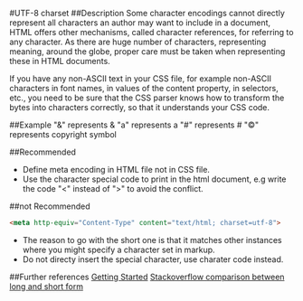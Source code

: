 #UTF-8 charset
##Description
Some character encodings cannot directly represent all characters an author may want to include in a document, HTML offers other mechanisms, called character references, for referring to any character. As there are huge number of characters, representing meaning, around the globe, proper care must be taken when representing these in HTML documents.

If you have any non-ASCII text in your CSS file, for example non-ASCII characters in font names, in values of the content property, in selectors, etc., you need to be sure that the CSS parser knows how to transform the bytes into characters correctly, so that it understands your CSS code.

##Example
<meta charset="utf-8">
"&amp;" represents &
"&#97;" represents a
"&#35;" represents #
"&#169;" represents copyright symbol

##Recommended
* Define meta encoding in HTML file not in CSS file.
* Use the character special code to print in the html document, e.g write the code "&lt;" instead of ">" to avoid the conflict. 

##not Recommended
```html
<meta http-equiv="Content-Type" content="text/html; charset=utf-8">
```
* The reason to go with the short one is that it matches other instances where you might specify a character set in markup.
* Do not directy insert the special character, use charater code instead.

##Further references
[Getting Started](http://www.w3.org/International/getting-started/characters)
[Stackoverflow comparison between long and short form](http://stackoverflow.com/questions/4696499/meta-charset-utf-8-vs-meta-http-equiv-content-type)

